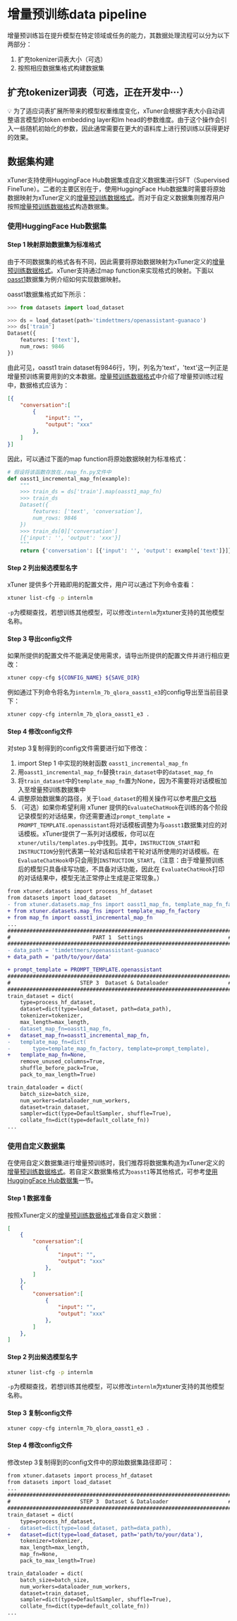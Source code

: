 # 增量预训练data pipeline

增量预训练旨在提升模型在特定领域或任务的能力，其数据处理流程可以分为以下两部分：

1. 扩充tokenizer词表大小（可选）
2. 按照相应数据集格式构建数据集

## 扩充tokenizer词表（可选，正在开发中···）

💡 为了适应词表扩展所带来的模型权重维度变化，xTuner会根据字表大小自动调整语言模型的token embedding layer和lm head的参数维度。由于这个操作会引入一些随机初始化的参数，因此通常需要在更大的语料库上进行预训练以获得更好的效果。

## 数据集构建

xTuner支持使用HuggingFace Hub数据集或自定义数据集进行SFT（Supervised FineTune）。二者的主要区别在于，使用HuggingFace Hub数据集时需要将原始数据映射为xTuner定义的[增量预训练数据格式](./dataset_format.md#增量预训练数据集格式)。而对于自定义数据集则推荐用户按照[增量预训练数据格式](./dataset_format.md#增量预训练数据集格式)构造数据集。

### 使用HuggingFace Hub数据集

#### Step 1 映射原始数据集为标准格式

由于不同数据集的格式各有不同，因此需要将原始数据映射为xTuner定义的[增量预训练数据格式](./dataset_format.md#增量预训练数据集格式)。xTuner支持通过map function来实现格式的映射。下面以[oasst1](https://huggingface.co/datasets/OpenAssistant/oasst1)数据集为例介绍如何实现数据映射。

oasst1数据集格式如下所示：

```python
>>> from datasets import load_dataset

>>> ds = load_dataset(path='timdettmers/openassistant-guanaco')
>>> ds['train']
Dataset({
    features: ['text'],
    num_rows: 9846
})
```

由此可见，oasst1 train dataset有9846行，1列，列名为'text'，'text'这一列正是增量预训练需要用到的文本数据。[增量预训练数据格式](./dataset_format.md#增量预训练数据集格式)中介绍了增量预训练过程中，数据格式应该为：

```json
[{
    "conversation":[
        {
            "input": "",
            "output": "xxx"
        },
    ]
}]
```

因此，可以通过下面的map function将原始数据映射为标准格式：

```python
# 假设将该函数存放在./map_fn.py文件中
def oasst1_incremental_map_fn(example):
    """
    >>> train_ds = ds['train'].map(oasst1_map_fn)
    >>> train_ds
    Dataset({
        features: ['text', 'conversation'],
        num_rows: 9846
    })
    >>> train_ds[0]['conversation']
    [{'input': '', 'output': 'xxx'}]
    """
    return {'conversation': [{'input': '', 'output': example['text']}]}

```

#### Step 2 列出候选模型名字

xTuner 提供多个开箱即用的配置文件，用户可以通过下列命令查看：

```bash
xtuner list-cfg -p internlm
```

`-p`为模糊查找，若想训练其他模型，可以修改`internlm`为xtuner支持的其他模型名称。

#### Step 3 导出config文件

如果所提供的配置文件不能满足使用需求，请导出所提供的配置文件并进行相应更改：

```bash
xtuner copy-cfg ${CONFIG_NAME} ${SAVE_DIR}
```

例如通过下列命令将名为`internlm_7b_qlora_oasst1_e3`的config导出至当前目录下：

```bash
xtuner copy-cfg internlm_7b_qlora_oasst1_e3 .
```

#### Step 4 修改config文件

对step 3复制得到的config文件需要进行如下修改：

1. import Step 1 中实现的映射函数 `oasst1_incremental_map_fn`
2. 用`oasst1_incremental_map_fn`替换`train_dataset`中的`dataset_map_fn`
3. 将`train_dataset`中的`template_map_fn`置为None，因为不需要将对话模板加入至增量预训练数据集中
4. 调整原始数据集的路径，关于`load_dataset`的相关操作可以参考[用户文档](https://huggingface.co/docs/datasets/loading)
5. （可选）如果你希望利用 xTuner 提供的`EvaluateChatHook`在训练的各个阶段记录模型的对话结果，你还需要通过`prompt_template = PROMPT_TEMPLATE.openassistant`将对话模板调整为与`oasst1`数据集对应的对话模板。xTuner提供了一系列对话模板，你可以在`xtuner/utils/templates.py`中找到。其中，`INSTRUCTION_START`和`INSTRUCTION`分别代表第一轮对话和后续若干轮对话所使用的对话模板。在`EvaluateChatHook`中只会用到`INSTRUCTION_START`。（注意：由于增量预训练后的模型只具备续写功能，不具备对话功能，因此在 `EvaluateChatHook`打印的对话结果中，模型无法正常停止生成是正常现象。）

```diff
from xtuner.datasets import process_hf_dataset
from datasets import load_dataset
- from xtuner.datasets.map_fns import oasst1_map_fn, template_map_fn_factory
+ from xtuner.datasets.map_fns import template_map_fn_factory
+ from map_fn import oasst1_incremental_map_fn
...
#######################################################################
#                          PART 1  Settings                           #
#######################################################################
- data_path = 'timdettmers/openassistant-guanaco'
+ data_path = 'path/to/your/data'

+ prompt_template = PROMPT_TEMPLATE.openassistant
#######################################################################
#                      STEP 3  Dataset & Dataloader                   #
#######################################################################
train_dataset = dict(
    type=process_hf_dataset,
    dataset=dict(type=load_dataset, path=data_path),
    tokenizer=tokenizer,
    max_length=max_length,
-   dataset_map_fn=oasst1_map_fn,
+   dataset_map_fn=oasst1_incremental_map_fn,
-   template_map_fn=dict(
-       type=template_map_fn_factory, template=prompt_template),
+   template_map_fn=None,
    remove_unused_columns=True,
    shuffle_before_pack=True,
    pack_to_max_length=True)

train_dataloader = dict(
    batch_size=batch_size,
    num_workers=dataloader_num_workers,
    dataset=train_dataset,
    sampler=dict(type=DefaultSampler, shuffle=True),
    collate_fn=dict(type=default_collate_fn))
...
```

### 使用自定义数据集

在使用自定义数据集进行增量预训练时，我们推荐将数据集构造为xTuner定义的[增量预训练数据格式](./dataset_format.md#增量预训练数据集格式)。若自定义数据集格式为`oasst1`等其他格式，可参考[使用HuggingFace Hub数据集](#使用huggingface-hub数据集)一节。

#### Step 1 数据准备

按照xTuner定义的[增量预训练数据格式](./dataset_format.md#增量预训练数据集格式)准备自定义数据：

```json
[
    {
        "conversation":[
            {
                "input": "",
                "output": "xxx"
            },
        ]
    },
    {
        "conversation":[
            {
                "input": "",
                "output": "xxx"
            },
        ]
    },
]
```

#### Step 2 列出候选模型名字

```bash
xtuner list-cfg -p internlm
```

`-p`为模糊查找，若想训练其他模型，可以修改`internlm`为xtuner支持的其他模型名称。

#### Step 3 复制config文件

```bash
xtuner copy-cfg internlm_7b_qlora_oasst1_e3 .
```

#### Step 4 修改config文件

修改step 3复制得到的config文件中的原始数据集路径即可：

```diff
from xtuner.datasets import process_hf_dataset
from datasets import load_dataset
...
#######################################################################
#                      STEP 3  Dataset & Dataloader                   #
#######################################################################
train_dataset = dict(
    type=process_hf_dataset,
-   dataset=dict(type=load_dataset, path=data_path),
+   dataset=dict(type=load_dataset, path='path/to/your/data'),
    tokenizer=tokenizer,
    max_length=max_length,
    map_fn=None,
    pack_to_max_length=True)

train_dataloader = dict(
    batch_size=batch_size,
    num_workers=dataloader_num_workers,
    dataset=train_dataset,
    sampler=dict(type=DefaultSampler, shuffle=True),
    collate_fn=dict(type=default_collate_fn))
...
```
